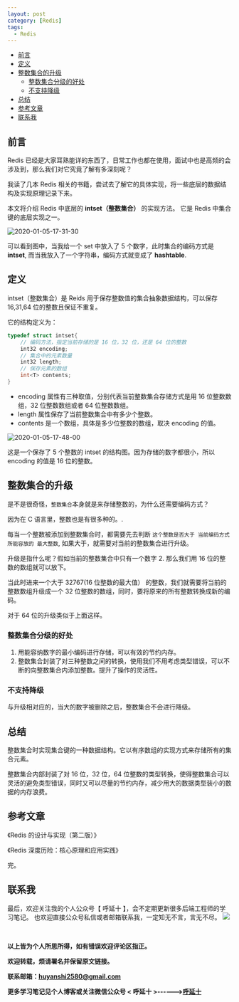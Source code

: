 ```yaml
---
layout: post
category: [Redis]
tags:
  - Redis
---
```


- [前言](#前言)
- [定义](#定义)
- [整数集合的升级](#整数集合的升级)
    - [整数集合分级的好处](#整数集合分级的好处)
    - [不支持降级](#不支持降级)
- [总结](#总结)
- [参考文章](#参考文章)
- [联系我](#联系我)

## 前言
Redis 已经是大家耳熟能详的东西了，日常工作也都在使用，面试中也是高频的会涉及到，那么我们对它究竟了解有多深刻呢？

我读了几本 Redis 相关的书籍，尝试去了解它的具体实现，将一些底层的数据结构及实现原理记录下来。

本文将介绍 Redis 中底层的 **intset（整数集合）** 的实现方法。 它是 Redis 中集合键的底层实现之一。

![2020-01-05-17-31-30](http://img.couplecoders.tech/2020-01-05-17-31-30.png)

可以看到图中，当我给一个 set 中放入了 5 个数字，此时集合的编码方式是 **intset**, 而当我放入了一个字符串，编码方式就变成了 **hashtable**.

## 定义

intset（整数集合）是 Reids 用于保存整数值的集合抽象数据结构，可以保存 16,31,64 位的整数且保证不重复。

它的结构定义为：

```c
typedef struct intset{
    // 编码方法，指定当前存储的是 16 位，32 位，还是 64 位的整数
    int32 encoding;
    // 集合中的元素数量
    int32 length;
    // 保存元素的数组
    int<T> contents;
}
```

* encoding 属性有三种取值，分别代表当前整数集合存储方式是用 16 位整数数组，32 位整数数组或者 64 位整数数组。
* length 属性保存了当前整数集合中有多少个整数。
* contents 是一个数组，具体是多少位整数的数组，取决 encoding 的值。

![2020-01-05-17-48-00](http://img.couplecoders.tech/2020-01-05-17-48-00.png)

这是一个保存了 5 个整数的 intset 的结构图。因为存储的数字都很小，所以 encoding 的值是 16 位的整数。

## 整数集合的升级

是不是很奇怪，`整数集合`本身就是来存储整数的，为什么还需要编码方式？

因为在 C 语言里，整数也是有很多种的。.

每当一个整数被添加到整数集合时，都需要先去判断 `这个整数是否大于 当前编码方式 所能容放的 最大整数`, 如果大于，就需要对当前的整数集合进行升级。

升级是指什么呢？假如当前的整数集合中只有一个数字 2. 那么我们用 16 位的整数的数组就可以放下。

当此时进来一个大于 32767(16 位整数的最大值） 的整数，我们就需要将当前的整数数组升级成一个 32 位整数的数组，同时，要将原来的所有整数转换成新的编码。

对于 64 位的升级类似于上面这样。

### 整数集合分级的好处

1. 用能容纳数字的最小编码进行存储，可以有效的节约内存。
2. 整数集合封装了对三种整数之间的转换，使用我们不用考虑类型错误，可以不断的向整数集合内添加整数。提升了操作的灵活性。

### 不支持降级

与升级相对应的，当大的数字被删除之后，整数集合不会进行降级。

## 总结

整数集合时实现集合键的一种数据结构。它以有序数组的实现方式来存储所有的集合元素。

整数集合内部封装了对 16 位，32 位，64 位整数的类型转换，使得整数集合可以灵活的避免类型错误，同时又可以尽量的节约内存，减少用大的数据类型装小的数据的内存浪费。

## 参考文章

《Redis 的设计与实现（第二版）》

《Redis 深度历险：核心原理和应用实践》
<br>

完。
<br>

## 联系我
最后，欢迎关注我的个人公众号【 呼延十 】，会不定期更新很多后端工程师的学习笔记。
也欢迎直接公众号私信或者邮箱联系我，一定知无不言，言无不尽。
![](http://img.couplecoders.tech/%E6%89%AB%E7%A0%81_%E6%90%9C%E7%B4%A2%E8%81%94%E5%90%88%E4%BC%A0%E6%92%AD%E6%A0%B7%E5%BC%8F-%E6%A0%87%E5%87%86%E8%89%B2%E7%89%88.png)

<br>

**以上皆为个人所思所得，如有错误欢迎评论区指正。**

**欢迎转载，烦请署名并保留原文链接。**

**联系邮箱：huyanshi2580@gmail.com**

**更多学习笔记见个人博客或关注微信公众号 &lt; 呼延十 &gt;------><a href="{{ site.baseurl }}/">呼延十</a>**